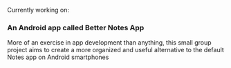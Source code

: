 Currently working on:

### An Android app called Better Notes App
More of an exercise in app development than anything, this small group project aims to create a more organized and useful alternative to the default Notes app on Android smartphones
